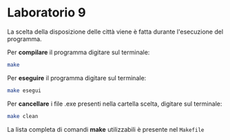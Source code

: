 # Laboratorio 9

La scelta della disposizione delle città viene è fatta durante l'esecuzione del programma.

Per **compilare** il programma digitare sul terminale: 
```bash
make
```
Per **eseguire** il programma digitare sul terminale: 
```bash
make esegui
```
Per **cancellare** i file .exe presenti nella cartella scelta, digitare sul terminale: 
```bash
make clean
```
La lista completa di comandi **make** utilizzabili è presente nel `Makefile`
